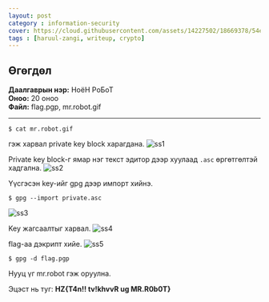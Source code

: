 ```yaml
---
layout: post
category : information-security
cover: https://cloud.githubusercontent.com/assets/14227502/18669378/54e81114-7f6d-11e6-9861-676bf5ab7c6b.jpg
tags : [haruul-zangi, writeup, crypto]
---
```

## Өгөгдөл
**Даалгаврын нэр:** НоёН РоБоТ <br/>
**Оноо:** 20 оноо <br/>
**Файл:** flag.pgp, mr.robot.gif

---
```
$ cat mr.robot.gif
```
гэж харвал private key block харагдана. 
![ss1](https://cloud.githubusercontent.com/assets/14227502/18669390/69731afc-7f6d-11e6-86bd-c27ddf210772.jpg)

Private key block-г ямар нэг текст эдитор дээр хуулаад ``.asc`` өргөтгөлтэй хадгална. 
![ss2](https://cloud.githubusercontent.com/assets/14227502/18669639/911dd1cc-7f6e-11e6-8e18-8ab6fbdc8d33.jpg)

Үүсгэсэн key-ийг gpg дээр импорт хийнэ.

```
$ gpg --import private.asc
```
![ss3](https://cloud.githubusercontent.com/assets/14227502/18669391/69745728-7f6d-11e6-9e01-0c4971ba6e8f.jpg)

Key жагсаалтыг харвал.
![ss4](https://cloud.githubusercontent.com/assets/14227502/18669393/6978b9d0-7f6d-11e6-8341-bde8f0d262e3.jpg)

flag-аа дэкрипт хийе.
![ss5](https://cloud.githubusercontent.com/assets/14227502/18669392/69778ede-7f6d-11e6-86ba-94ced6737766.jpg)

```
$ gpg -d flag.pgp
```
Нууц үг mr.robot гэж оруулна.

Эцэст нь туг: **HZ{T4n!! tv!khvvR ug MR.R0b0T}**